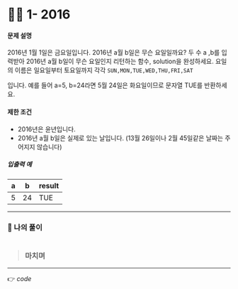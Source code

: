 <h1 id="👩‍💻-1--2016">👩‍💻 1- 2016</h1>
<h4 id="문제-설명">문제 설명</h4>
<p>2016년 1월 1일은 금요일입니다. 2016년 a월 b일은 무슨 요일일까요? 두 수 a ,b를 입력받아 2016년 a월 b일이 무슨 요일인지 리턴하는 함수, solution을 완성하세요. 요일의 이름은 일요일부터 토요일까지 각각  <code>SUN,MON,TUE,WED,THU,FRI,SAT</code></p>
<p>입니다. 예를 들어 a=5, b=24라면 5월 24일은 화요일이므로 문자열  TUE를 반환하세요.</p>
<h4 id="제한-조건">제한 조건</h4>
<ul>
<li>2016년은 윤년입니다.</li>
<li>2016년 a월 b일은 실제로 있는 날입니다. (13월 26일이나 2월 45일같은 날짜는 주어지지 않습니다)</li>
</ul>
<h5 id="입출력-예">입출력 예</h5>

<table>
<thead>
<tr>
<th>a</th>
<th>b</th>
<th>result</th>
</tr>
</thead>
<tbody>
<tr>
<td>5</td>
<td>24</td>
<td>TUE</td>
</tr>
</tbody>
</table><hr>
<h3 id="👤-나의-풀이">👤 나의 풀이</h3>
<pre><code></code></pre>
<blockquote>
<h3 id="마치며">마치며</h3>
</blockquote>
<hr>
<p>👉 <em>code</em></p>

